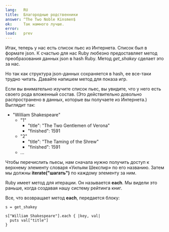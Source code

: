 ```yaml
---
lang:   RU
title:  Благородные родственники
answer: ^The Two Noble Kinsmen$
ok:     Так намного лучше.
error:  
load:   prev
---
```


Итак, теперь у нас есть список пьес из Интернета. Список был в формате json.
К счастью для нас Ruby любезно предоставляет метод преобразования данных json в hash Ruby.
Метод _get\_shakey_ сделает это за нас.

Но так как структура json-данных сохраняется в hash, ее все-таки трудно читать.
Давайте напишем метод для показа игр.

Если вы внимательно изучите список пьес, вы увидите, что у него есть своего рода вложенный
состав. (Это действительно довольно распространено в данных, которые вы получаете из Интернета.)
Выглядит так:

<ul>
  <li>"William Shakespeare"
  <ul>
      <li>"1"
      <ul>
        <li>"title": "The Two Gentlemen of Verona"</li>
        <li>"finished": 1591</li>
      </ul>
      </li>
      <li>"2"
      <ul>
        <li>"title": "The Taming of the Shrew"</li>
        <li>"finished": 1591</li>
      </ul>
      </li>
      <li>...</li>
  </ul>
  </li>
</ul>

Чтобы перечислить пьесы, нам сначала нужно получить доступ к верхнему элементу словаря «Уильям Шекспир» по его названию.
Затем мы должны __iterate("шагать")__ по каждому элементу за ним.

Ruby имеет метод для итерации. Он называется __each__. Мы видели это раньше, когда
создавая нашу систему рейтинга книг.

Все, что возвращает метод __each__, передается блоку:

    s = get_shakey
    
    s["William Shakespeare"].each { |key, val|
      puts val["title"]
    }
